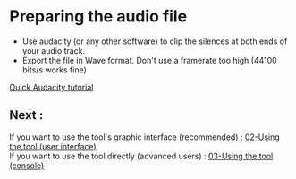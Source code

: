 # Preparing the audio file

 - Use audacity (or any other software) to clip the silences at both ends of your audio track. 
 - Export the file in Wave format. Don't use a framerate too high (44100 bits/s works fine)

[Quick Audacity tutorial](https://manual.audacityteam.org/man/tutorial_editing_an_existing_file.html)

## Next : 

If you want to use the tool's graphic interface (recommended) : [02-Using the tool (user interface)](02-Using_the_tool_(user_interface).md)  
If you want to use the tool directly (advanced users) : [03-Using the tool (console)](03-Using_the_tool_(console).md)